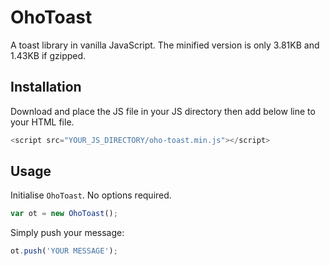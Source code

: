# OhoToast

A toast library in vanilla JavaScript. The minified version is only 3.81KB and 1.43KB if gzipped.

## Installation

Download and place the JS file in your JS directory then add below line to your HTML file.

```javascript
<script src="YOUR_JS_DIRECTORY/oho-toast.min.js"></script>
```

## Usage

Initialise `OhoToast`. No options required.

```javascript
var ot = new OhoToast();
```

Simply push your message:

```javascript
ot.push('YOUR MESSAGE');
```